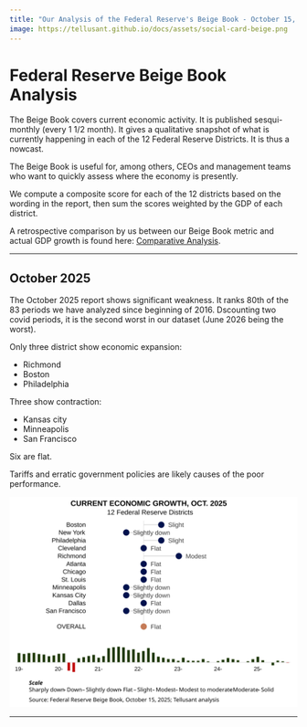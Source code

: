 ```yaml
---
title: "Our Analysis of the Federal Reserve's Beige Book - October 15, 2025 Report"
image: https://tellusant.github.io/docs/assets/social-card-beige.png
---
```

# Federal Reserve Beige Book Analysis
The Beige Book covers current economic activity. It is published sesqui-monthly (every 1 1/2 month). It gives a qualitative snapshot of what is currently happening in each of the 12 Federal Reserve Districts. It is thus a nowcast.

The Beige Book is useful for, among others, CEOs and management teams who want to quickly assess where the economy is presently.

We compute a composite score for each of the 12 districts based on the wording in the report, then sum the scores weighted by the GDP of each district.

A retrospective comparison by us between our Beige Book metric and actual GDP growth is found here: [Comparative Analysis](https://www.linkedin.com/posts/scanback_economy-gdp-usa-activity-6623665605125955584-24lF/).  

---
## October 2025

The October 2025 report shows significant weakness. It ranks 80th of the 83 periods we have analyzed since beginning of 2016. Dscounting two covid periods, it is the second worst in our dataset (June 2026 being the worst).

Only three district show economic expansion:
- Richmond
- Boston
- Philadelphia  

Three show contraction:
- Kansas city
- Minneapolis
- San Francisco  

Six are flat.

Tariffs and erratic government policies are  likely causes of the poor performance.

![October 2025](assets/images/tellusant-fed-beige-book-summary-2025-10.svg)

---
